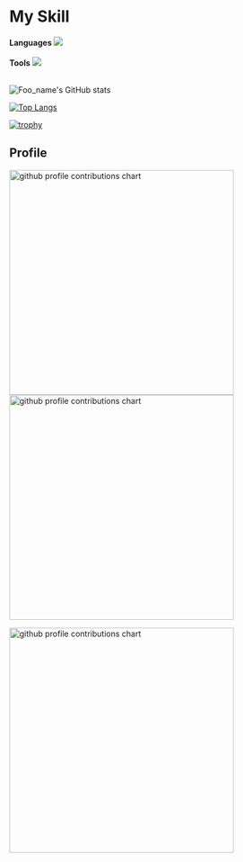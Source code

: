 # My Skill
**Languages**
<img src="https://skillicons.dev/icons?i=html,css,js,python,java,kotlin" /> <br /><br />
**Tools**
<img src="https://skillicons.dev/icons?i=github,vscode,discord,androidstudio" /> <br /><br />

![Foo_name's GitHub stats](https://github-readme-stats.vercel.app/api?username=yutosato-toh&show_icons=true&theme=vue-dark&count_private=true)

[![Top Langs](https://github-readme-stats.vercel.app/api/top-langs/?username=yutosato-toh&layout=compact&theme=vue-dark&count_private=true)](https://github.com/anuraghazra/github-readme-stats)

[![trophy](https://github-profile-trophy.vercel.app/?username=yutosato-toh&theme=discord&count_private=true)](https://github.com/ryo-ma/github-profile-trophy)
## Profile


<p align="left">
  <picture>
        <source media="(prefers-color-scheme: dark)"  srcset="output/metrics.base.svg" width="400" />
	<source media="(prefers-color-scheme: light)" srcset="output/metrics.base.svg" width="400" />
	<img alt="github profile contributions chart"    src="https://raw.githubusercontent.com/username/yutosato-toh/output-3d-contrib/day.svg" />
  </picture>
  <picture>
   	<source media="(prefers-color-scheme: dark)"  srcset="output/details.svg" width="400" />
	<source media="(prefers-color-scheme: light)" srcset="output/details.svg" width="400" />
	<img alt="github profile contributions chart"    src="https://raw.githubusercontent.com/username/yutosato-toh/output-3d-contrib/day.svg" />
  </picture>
</p>



<p align="left">
<picture>
  <source media="(prefers-color-scheme: light)"  srcset="output/metrics.plugin.achievements.compact.svg" width="400" />
  <source media="(prefers-color-scheme: dark)"  srcset="output/metrics.plugin.achievements.compact.svg" width="400" />
 <img alt="github profile contributions chart"    src="https://raw.githubusercontent.com/username/username/output-3d-contrib/day.svg" />
</picture>

